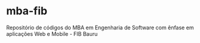 # mba-fib
Repositório de códigos do MBA em Engenharia de Software com ênfase em aplicações Web e Mobile - FIB Bauru
